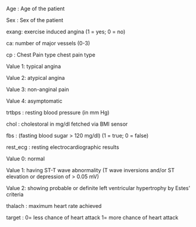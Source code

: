 Age : Age of the patient

Sex : Sex of the patient

exang: exercise induced angina (1 = yes; 0 = no)

ca: number of major vessels (0-3)

cp : Chest Pain type chest pain type

Value 1: typical angina

Value 2: atypical angina

Value 3: non-anginal pain

Value 4: asymptomatic

trtbps : resting blood pressure (in mm Hg)

chol : cholestoral in mg/dl fetched via BMI sensor

fbs : (fasting blood sugar > 120 mg/dl) (1 = true; 0 = false)

rest_ecg : resting electrocardiographic results


Value 0: normal

Value 1: having ST-T wave abnormality (T wave inversions and/or ST elevation or depression of > 0.05 mV)

Value 2: showing probable or definite left ventricular hypertrophy by Estes' criteria

thalach : maximum heart rate achieved

target : 0= less chance of heart attack 1= more chance of heart attack
